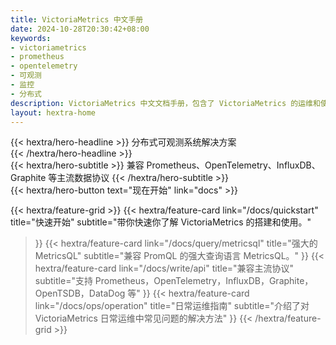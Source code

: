 ```yaml
---
title: VictoriaMetrics 中文手册
date: 2024-10-28T20:30:42+08:00
keywords:
- victoriametrics
- prometheus
- opentelemetry
- 可观测
- 监控
- 分布式
description: VictoriaMetrics 中文文档手册，包含了 VictoriaMetrics 的运维和使用文档，以及可观测领域的经验分享
layout: hextra-home
---
```



<div class="hx-mt-6 hx-mb-6">
{{< hextra/hero-headline >}}
  分布式可观测系统解决方案&nbsp;<br class="sm:hx-block hx-hidden" />
{{< /hextra/hero-headline >}}
</div>

<div class="hx-mb-12">
{{< hextra/hero-subtitle >}}
	兼容 Prometheus、OpenTelemetry、InfluxDB、 Graphite 等主流数据协议
{{< /hextra/hero-subtitle >}}
</div>

<div class="hx-mb-6">
{{< hextra/hero-button text="现在开始" link="docs" >}}
</div>

<div class="hx-mt-6"></div>

{{< hextra/feature-grid >}}
  {{< hextra/feature-card
    link="/docs/quickstart"
    title="快速开始"
    subtitle="带你快速你了解 VictoriaMetrics 的搭建和使用。"
  >}}
  {{< hextra/feature-card
    link="/docs/query/metricsql"
    title="强大的 MetricsQL"
    subtitle="兼容 PromQL 的强大查询语言 MetricsQL。"
  >}}
  {{< hextra/feature-card
    link="/docs/write/api"
    title="兼容主流协议"
    subtitle="支持 Prometheus，OpenTelemetry，InfluxDB，Graphite，OpenTSDB，DataDog 等"
  >}}
  {{< hextra/feature-card
    link="/docs/ops/operation"
    title="日常运维指南"
    subtitle="介绍了对 VictoriaMetrics 日常运维中常见问题的解决方法"
  >}}
{{< /hextra/feature-grid >}}